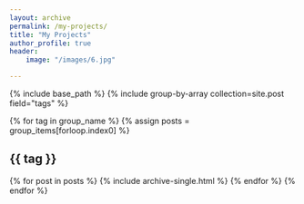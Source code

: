 ```yaml
---
layout: archive 
permalink: /my-projects/
title: "My Projects"
author_profile: true
header:
	image: "/images/6.jpg"

---
```


{% include base_path %}
{% include group-by-array collection=site.post field="tags" %}

{% for tag in group_name %}
	{% assign posts = group_items[forloop.index0] %}
	<h2 id="{{ tag |slugify }}" class="archive_subtitle">{{ tag }}</h2>
	{% for post in posts %}
		{% include archive-single.html %}
	{% endfor %}
{% endfor %} 